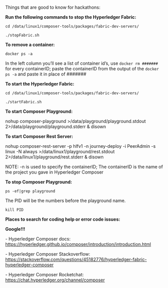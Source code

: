 Things that are good to know for hackathons:

**Run the following commands to stop the Hyperledger Fabric:**

`cd /data/linux1/composer-tools/packages/fabric-dev-servers/`

`./stopFabric.sh`

**To remove a container:**

`docker ps -a`

In the left column you’ll see a list of container id’s, use `docker rm #######` for every containerID; paste the containerID from the output of the `docker ps -a` and paste it in place of #######

**To start the Hyperledger Fabric:**

`cd /data/linux1/composer-tools/packages/fabric-dev-servers/`

`./startFabric.sh`

**To start Composer Playground:**

nohup composer-playground >/data/playground/playground.stdout 2>/data/playground/playground.stderr & disown

**To start Composer Rest Server:**

nohup composer-rest-server -p hlfv1 -n journey-deploy -i PeerAdmin -s linux -N always >/data/linux1/playground/rest.stdout 2>/data/linux1/playground/rest.stderr & disown

NOTE: -n is used to specify the containerID; The containerID is the name of the project you gave in Hyperledger Composer

**To stop Composer Playground:**

`ps -ef|grep playground`

The PID will be the numbers before the playground name. 

`kill PID`

**Places to search for coding help or error code issues:**

**Google!!!**

\- Hyperledger Composer docs: <https://hyperledger.github.io/composer/introduction/introduction.html>

\- Hyperledger Composer Stackoverflow: <https://stackoverflow.com/questions/45182776/hyperledger-fabric-hyperledger-composer>

\- Hyperledger Composer Rocketchat: <https://chat.hyperledger.org/channel/composer>
